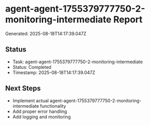 # agent-agent-1755379777750-2-monitoring-intermediate Report

Generated: 2025-08-18T14:17:39.047Z

## Status
- Task: agent-agent-1755379777750-2-monitoring-intermediate
- Status: Completed
- Timestamp: 2025-08-18T14:17:39.047Z

## Next Steps
- Implement actual agent-agent-1755379777750-2-monitoring-intermediate functionality
- Add proper error handling
- Add logging and monitoring
